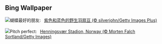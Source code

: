 ## Bing Wallpaper
![](https://www.bing.com/th?id=OHR.WildLupine_ZH-CN6623952879_UHD.jpg&w=1000)蝴蝶最好的朋友:&nbsp;&ensp;[紫色和蓝色的野生羽扇豆 (© silverjohn/Getty Images Plus)](https://www.bing.com/th?id=OHR.WildLupine_ZH-CN6623952879_UHD.jpg)
<br><br/>
![](https://www.bing.com/th?id=OHR.FootballField_EN-US1266832046_UHD.jpg&w=1000)Pitch perfect:&nbsp;&ensp;[Henningsvær Stadion, Norway (© Morten Falch Sortland/Getty Images)](https://www.bing.com/th?id=OHR.FootballField_EN-US1266832046_UHD.jpg)
<br><br/>
